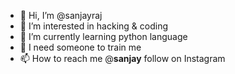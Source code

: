 - 👋 Hi, I’m @sanjayraj
- 👀 I’m interested in hacking & coding
- 🌱 I’m currently learning python language
- 💞️ I need someone to train me
- 📫 How to reach me @____sanjay____ follow on Instagram

<!---
sanjayraj24/sanjayraj24 is a ✨ special ✨ repository because its `README.md` (this file) appears on your GitHub profile.
You can click the Preview link to take a look at your changes.
--->
